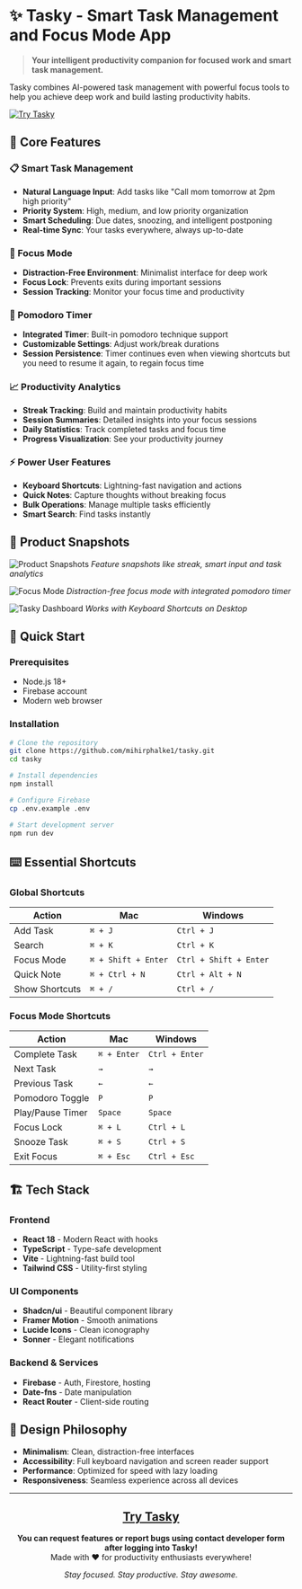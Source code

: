 # ✨ Tasky - Smart Task Management and Focus Mode App

> **Your intelligent productivity companion for focused work and smart task management.**

Tasky combines AI-powered task management with powerful focus tools to help you achieve deep work and build lasting productivity habits.

[![Try Tasky](https://img.shields.io/badge/Try-Tasky-2EA44F?style=for-the-badge)](https://taskyapp.xyz)

## 🌟 Core Features

### 📋 Smart Task Management

- **Natural Language Input**: Add tasks like "Call mom tomorrow at 2pm high priority"
- **Priority System**: High, medium, and low priority organization
- **Smart Scheduling**: Due dates, snoozing, and intelligent postponing
- **Real-time Sync**: Your tasks everywhere, always up-to-date

### 🎯 Focus Mode

- **Distraction-Free Environment**: Minimalist interface for deep work
- **Focus Lock**: Prevents exits during important sessions
- **Session Tracking**: Monitor your focus time and productivity

### 🍅 Pomodoro Timer

- **Integrated Timer**: Built-in pomodoro technique support
- **Customizable Settings**: Adjust work/break durations
- **Session Persistence**: Timer continues even when viewing shortcuts but you need to resume it again, to regain focus time

### 📈 Productivity Analytics

- **Streak Tracking**: Build and maintain productivity habits
- **Session Summaries**: Detailed insights into your focus sessions
- **Daily Statistics**: Track completed tasks and focus time
- **Progress Visualization**: See your productivity journey

### ⚡ Power User Features

- **Keyboard Shortcuts**: Lightning-fast navigation and actions
- **Quick Notes**: Capture thoughts without breaking focus
- **Bulk Operations**: Manage multiple tasks efficiently
- **Smart Search**: Find tasks instantly

## 📸 Product Snapshots

![Product Snapshots](./public/screenshots/Tasky-Preview.png)
_Feature snapshots like streak, smart input and task analytics_

![Focus Mode](./public/screenshots/desktop-focus.png)
_Distraction-free focus mode with integrated pomodoro timer_

![Tasky Dashboard](./public/screenshots/desktop-dashboard.png)
_Works with Keyboard Shortcuts on Desktop_

## 🚀 Quick Start

### Prerequisites

- Node.js 18+
- Firebase account
- Modern web browser

### Installation

```bash
# Clone the repository
git clone https://github.com/mihirphalke1/tasky.git
cd tasky

# Install dependencies
npm install

# Configure Firebase
cp .env.example .env

# Start development server
npm run dev
```

## ⌨️ Essential Shortcuts

### Global Shortcuts

| Action         | Mac                 | Windows                |
| -------------- | ------------------- | ---------------------- |
| Add Task       | `⌘ + J`             | `Ctrl + J`             |
| Search         | `⌘ + K`             | `Ctrl + K`             |
| Focus Mode     | `⌘ + Shift + Enter` | `Ctrl + Shift + Enter` |
| Quick Note     | `⌘ + Ctrl + N`      | `Ctrl + Alt + N`       |
| Show Shortcuts | `⌘ + /`             | `Ctrl + /`             |

### Focus Mode Shortcuts

| Action           | Mac         | Windows        |
| ---------------- | ----------- | -------------- |
| Complete Task    | `⌘ + Enter` | `Ctrl + Enter` |
| Next Task        | `→`         | `→`            |
| Previous Task    | `←`         | `←`            |
| Pomodoro Toggle  | `P`         | `P`            |
| Play/Pause Timer | `Space`     | `Space`        |
| Focus Lock       | `⌘ + L`     | `Ctrl + L`     |
| Snooze Task      | `⌘ + S`     | `Ctrl + S`     |
| Exit Focus       | `⌘ + Esc`   | `Ctrl + Esc`   |

## 🏗️ Tech Stack

### Frontend

- **React 18** - Modern React with hooks
- **TypeScript** - Type-safe development
- **Vite** - Lightning-fast build tool
- **Tailwind CSS** - Utility-first styling

### UI Components

- **Shadcn/ui** - Beautiful component library
- **Framer Motion** - Smooth animations
- **Lucide Icons** - Clean iconography
- **Sonner** - Elegant notifications

### Backend & Services

- **Firebase** - Auth, Firestore, hosting
- **Date-fns** - Date manipulation
- **React Router** - Client-side routing

## 🎨 Design Philosophy

- **Minimalism**: Clean, distraction-free interfaces
- **Accessibility**: Full keyboard navigation and screen reader support
- **Performance**: Optimized for speed with lazy loading
- **Responsiveness**: Seamless experience across all devices

---

<div align="center">

## **[Try Tasky](https://taskyapp.xyz)**

**You can request features or report bugs using contact developer form after logging into Tasky!**
<br>
Made with ❤️ for productivity enthusiasts everywhere!

_Stay focused. Stay productive. Stay awesome._

</div>
